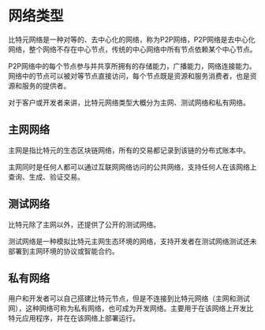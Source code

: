# 网络类型
比特元网络是一种对等的、去中心化的网络，称为P2P网络，P2P网络是去中心化网络，整个网络不存在中心节点，传统的中心网络中所有节点依赖某个中心节点。

P2P网络中的每个节点参与并共享所拥有的存储能力，广播能力，网络连接能力。网络中的节点可以被对等节点直接访问，每个节点既是资源和服务消费者，也是资源和服务的提供者。

对于客户或开发者来讲，比特元网络类型大概分为主网、测试网络和私有网络。

## 主网网络 ##
主网是指比特元的生态区块链网络，所有的交易都记录到该链的分布式账本中。

主网同时是任何人都可以通过互联网网络访问的公共网络，支持任何人在该网络上查询、生成、验证交易。

## 测试网络 ##
比特元除了主网以外，还提供了公开的测试网络。

测试网络是一种模拟比特元主网生态环境的网络，支持开发者在测试网络测试还未部署到主网环境的协议或智能合约。

## 私有网络 ##
用户和开发者可以自己搭建比特元节点，但是不连接到比特元网络（主网和测试网），这种网络可称为私有网络，也可成为开发网络。主要用于在该网络上开发比特元应用程序，并在在该网络上部署运行。